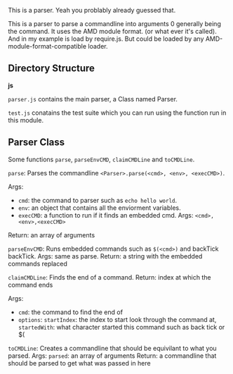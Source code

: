 This is a parser.
Yeah you problably already guessed that.

This is a parser to parse a commandline into arguments 0 generally being the command.
It uses the AMD module format. (or what ever it's called).
And in my example is load by require.js.
But could be loaded by any AMD-module-format-compatible loader.

## Directory Structure
**js**

`parser.js` contains the main parser, a Class named Parser.

`test.js` conatains the test suite which you can run using the function run in this module.

## Parser Class
Some functions `parse`, `parseEnvCMD`, `claimCMDLine` and `toCMDLine`.

`parse`: Parses the commandline `<Parser>.parse(<cmd>, <env>, <execCMD>)`.

Args:

+ `cmd`: the command to parser such as `echo hello world`.
+ `env`: an object that contains all the enviorment variables.
+ `execCMD`: a function to run if it finds an embedded cmd. Args: `<cmd>,<env>,<execCMD>`

Return: an array of arguments

`parseEnvCMD`: Runs embedded commands such as `$(<cmd>)` and backTick <cmd> backTick. Args: same as parse. Return: a string with the embedded commands replaced

`claimCMDLine`: Finds the end of a command. Return: index at which the command ends

Args:

+ `cmd`: the command to find the end of
+ `options`: `startIndex`: the index to start look through the command at, `startedWith`: what character started this command such as back tick or $(

`toCMDLine`: Creates a commandline that should be equivilant to what you parsed. Args: `parsed`: an array of arguments Return: a commandline that should be parsed to get what was passed in here